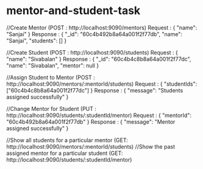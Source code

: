 # mentor-and-student-task


//Create Mentor (POST : http://localhost:9090/mentors)
Request : { "name": "Sanjai" }
Response :
{
  "_id": "60c4b492b8a64a001f2f77db",
  "name": "Sanjai",
  "students": []
}

//Create Student (POST : http://localhost:9090/students)
Request : { "name": "Sivabalan" }
Response :
{
  "_id": "60c4b4c8b8a64a001f2f77dc",
  "name": "Sivabalan",
  "mentor": null
}

//Assign Student to Mentor (POST : http://localhost:9090/mentors/:mentorId/students)
Request : { "studentIds": ["60c4b4c8b8a64a001f2f77dc"] }
Response :
{
  "message": "Students assigned successfully"
}

//Change Mentor for Student (PUT : http://localhost:9090/students/:studentId/mentor)
Request : { "mentorId": "60c4b492b8a64a001f2f77db" }
Response :
{
  "message": "Mentor assigned successfully"
}

//Show all students for a particular mentor (GET: http://localhost:9090/mentors/:mentorId/students)
//Show the past assigned mentor for a particular student (GET: http://localhost:9090/students/:studentId/mentor)
